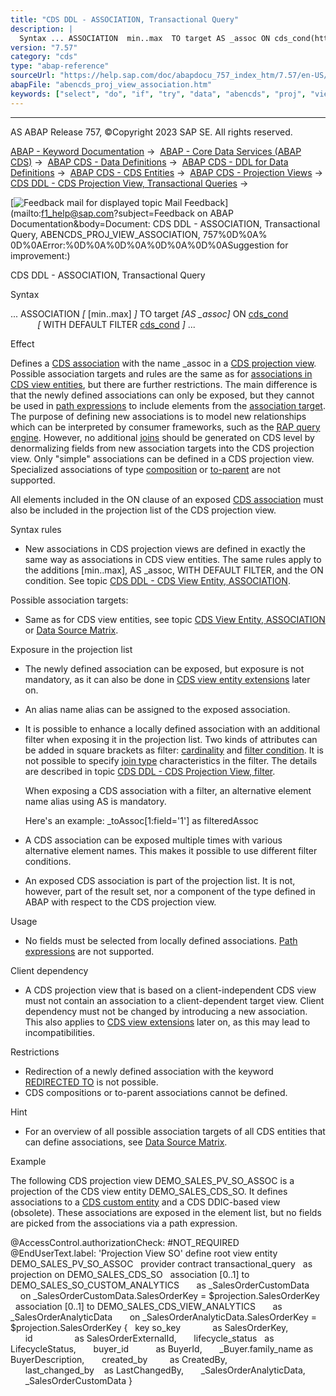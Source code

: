 ```yaml
---
title: "CDS DDL - ASSOCIATION, Transactional Query"
description: |
  Syntax ... ASSOCIATION  min..max  TO target AS _assoc ON cds_cond(https://help.sap.com/doc/abapdocu_757_index_htm/7.57/en-US/abencds_conditional_expression_v2.htm)  WITH DEFAULT FILTER cds_cond(https://help.sap.com/doc/abapdocu_757_index_htm/7.57/en-US/abencds_conditio
version: "7.57"
category: "cds"
type: "abap-reference"
sourceUrl: "https://help.sap.com/doc/abapdocu_757_index_htm/7.57/en-US/abencds_proj_view_association.htm"
abapFile: "abencds_proj_view_association.htm"
keywords: ["select", "do", "if", "try", "data", "abencds", "proj", "view", "association"]
---
```


* * *

AS ABAP Release 757, ©Copyright 2023 SAP SE. All rights reserved.

[ABAP - Keyword Documentation](https://help.sap.com/doc/abapdocu_757_index_htm/7.57/en-US/abenabap.htm) →  [ABAP - Core Data Services (ABAP CDS)](https://help.sap.com/doc/abapdocu_757_index_htm/7.57/en-US/abencds.htm) →  [ABAP CDS - Data Definitions](https://help.sap.com/doc/abapdocu_757_index_htm/7.57/en-US/abencds_entities.htm) →  [ABAP CDS - DDL for Data Definitions](https://help.sap.com/doc/abapdocu_757_index_htm/7.57/en-US/abencds_f1_ddl_syntax.htm) →  [ABAP CDS - CDS Entities](https://help.sap.com/doc/abapdocu_757_index_htm/7.57/en-US/abencds_view_entity.htm) →  [ABAP CDS - Projection Views](https://help.sap.com/doc/abapdocu_757_index_htm/7.57/en-US/abencds_proj_views.htm) →  [CDS DDL - CDS Projection View, Transactional Queries](https://help.sap.com/doc/abapdocu_757_index_htm/7.57/en-US/abencds_pv_transactional_query.htm) → 

 [![](Mail.gif?object=Mail.gif&sap-language=EN "Feedback mail for displayed topic") Mail Feedback](mailto:f1_help@sap.com?subject=Feedback on ABAP Documentation&body=Document: CDS DDL - ASSOCIATION, Transactional Query, ABENCDS_PROJ_VIEW_ASSOCIATION, 757%0D%0A%
0D%0AError:%0D%0A%0D%0A%0D%0A%0D%0ASuggestion for improvement:)

CDS DDL - ASSOCIATION, Transactional Query

Syntax

... ASSOCIATION *\[* \[min..max\] *\]* TO target *\[*AS \_assoc*\]* ON [cds\_cond](https://help.sap.com/doc/abapdocu_757_index_htm/7.57/en-US/abencds_conditional_expression_v2.htm)
                *\[* WITH DEFAULT FILTER [cds\_cond](https://help.sap.com/doc/abapdocu_757_index_htm/7.57/en-US/abencds_conditional_expression_v2.htm) *\]* ...

Effect

Defines a [CDS association](https://help.sap.com/doc/abapdocu_757_index_htm/7.57/en-US/abencds_association_glosry.htm "Glossary Entry") with the name \_assoc in a [CDS projection view](https://help.sap.com/doc/abapdocu_757_index_htm/7.57/en-US/abencds_projection_view_glosry.htm "Glossary Entry"). Possible association targets and rules are the same as for [associations in CDS view entities](https://help.sap.com/doc/abapdocu_757_index_htm/7.57/en-US/abencds_association_v2.htm), but there are further restrictions. The main difference is that the newly defined associations can only be exposed, but they cannot be used in [path expressions](https://help.sap.com/doc/abapdocu_757_index_htm/7.57/en-US/abenpath_expression_glosry.htm "Glossary Entry") to include elements from the [association target](https://help.sap.com/doc/abapdocu_757_index_htm/7.57/en-US/abenassociation_target_glosry.htm "Glossary Entry"). The purpose of defining new associations is to model new relationships which can be interpreted by consumer frameworks, such as the [RAP query engine](https://help.sap.com/doc/abapdocu_757_index_htm/7.57/en-US/abenrap_query_engine_glosry.htm "Glossary Entry"). However, no additional [joins](https://help.sap.com/doc/abapdocu_757_index_htm/7.57/en-US/abenjoin_glosry.htm "Glossary Entry") should be generated on CDS level by denormalizing fields from new association targets into the CDS projection view. Only "simple" associations can be defined in a CDS projection view. Specialized associations of type [composition](https://help.sap.com/doc/abapdocu_757_index_htm/7.57/en-US/abencds_composition_glosry.htm "Glossary Entry") or [to-parent](https://help.sap.com/doc/abapdocu_757_index_htm/7.57/en-US/abento_parent_association_glosry.htm "Glossary Entry") are not supported.

All elements included in the ON clause of an exposed [CDS association](https://help.sap.com/doc/abapdocu_757_index_htm/7.57/en-US/abencds_association_glosry.htm "Glossary Entry") must also be included in the projection list of the CDS projection view.

Syntax rules

-   New associations in CDS projection views are defined in exactly the same way as associations in CDS view entities. The same rules apply to the additions \[min..max\], AS \_assoc, WITH DEFAULT FILTER, and the ON condition. See topic [CDS DDL - CDS View Entity, ASSOCIATION](https://help.sap.com/doc/abapdocu_757_index_htm/7.57/en-US/abencds_simple_association_v2.htm).

Possible association targets:

-   Same as for CDS view entities, see topic [CDS View Entity, ASSOCIATION](https://help.sap.com/doc/abapdocu_757_index_htm/7.57/en-US/abencds_simple_association_v2.htm) or [Data Source Matrix](https://help.sap.com/doc/abapdocu_757_index_htm/7.57/en-US/abencds_data_source_matrix.htm).

Exposure in the projection list

-   The newly defined association can be exposed, but exposure is not mandatory, as it can also be done in [CDS view entity extensions](https://help.sap.com/doc/abapdocu_757_index_htm/7.57/en-US/abencds_view_entity_extend_glosry.htm "Glossary Entry") later on.
-   An alias name alias can be assigned to the exposed association.
-   It is possible to enhance a locally defined association with an additional filter when exposing it in the projection list. Two kinds of attributes can be added in square brackets as filter: [cardinality](https://help.sap.com/doc/abapdocu_757_index_htm/7.57/en-US/abencardinality_glosry.htm "Glossary Entry") and [filter condition](https://help.sap.com/doc/abapdocu_757_index_htm/7.57/en-US/abenfilter_condition_glosry.htm "Glossary Entry"). It is not possible to specify [join type](https://help.sap.com/doc/abapdocu_757_index_htm/7.57/en-US/abenjoin_type_glosry.htm "Glossary Entry") characteristics in the filter. The details are described in topic [CDS DDL - CDS Projection View, filter](https://help.sap.com/doc/abapdocu_757_index_htm/7.57/en-US/abencds_pv_assoc_modified.htm).
    
    When exposing a CDS association with a filter, an alternative element name alias using AS is mandatory.
    
    Here's an example: \_toAssoc\[1:field='1'\] as filteredAssoc
    
-   A CDS association can be exposed multiple times with various alternative element names. This makes it possible to use different filter conditions.
-   An exposed CDS association is part of the projection list. It is not, however, part of the result set, nor a component of the type defined in ABAP with respect to the CDS projection view.

Usage

-   No fields must be selected from locally defined associations. [Path expressions](https://help.sap.com/doc/abapdocu_757_index_htm/7.57/en-US/abenpath_expression_glosry.htm "Glossary Entry") are not supported.

Client dependency

-   A CDS projection view that is based on a client-independent CDS view must not contain an association to a client-dependent target view. Client dependency must not be changed by introducing a new association. This also applies to [CDS view extensions](https://help.sap.com/doc/abapdocu_757_index_htm/7.57/en-US/abencds_view_extend_glosry.htm "Glossary Entry") later on, as this may lead to incompatibilities.

Restrictions

-   Redirection of a newly defined association with the keyword [REDIRECTED TO](https://help.sap.com/doc/abapdocu_757_index_htm/7.57/en-US/abencds_proj_view_expose_assoc.htm) is not possible.
-   CDS compositions or to-parent associations cannot be defined.

Hint

-   For an overview of all possible association targets of all CDS entities that can define associations, see [Data Source Matrix](https://help.sap.com/doc/abapdocu_757_index_htm/7.57/en-US/abencds_data_source_matrix.htm).

Example

The following CDS projection view DEMO\_SALES\_PV\_SO\_ASSOC is a projection of the CDS view entity DEMO\_SALES\_CDS\_SO. It defines associations to a [CDS custom entity](https://help.sap.com/doc/abapdocu_757_index_htm/7.57/en-US/abencds_custom_entity_glosry.htm "Glossary Entry") and a CDS DDIC-based view (obsolete). These associations are exposed in the element list, but no fields are picked from the associations via a path expression.

@AccessControl.authorizationCheck: #NOT\_REQUIRED
@EndUserText.label: 'Projection View SO'
define root view entity DEMO\_SALES\_PV\_SO\_ASSOC
  provider contract transactional\_query
  as projection on DEMO\_SALES\_CDS\_SO
  association \[0..1\] to DEMO\_SALES\_SO\_CUSTOM\_ANALYTICS  
    as \_SalesOrderCustomData    
    on \_SalesOrderCustomData.SalesOrderKey = $projection.SalesOrderKey
  association \[0..1\] to DEMO\_SALES\_CDS\_VIEW\_ANALYTICS  
    as \_SalesOrderAnalyticData  
    on \_SalesOrderAnalyticData.SalesOrderKey = $projection.SalesOrderKey
{
  key so\_key             as SalesOrderKey,
      id                 as SalesOrderExternalId,
      lifecycle\_status   as LifecycleStatus,
      buyer\_id           as BuyerId,
      \_Buyer.family\_name as BuyerDescription,
      created\_by         as CreatedBy,
      last\_changed\_by    as LastChangedBy,
      \_SalesOrderAnalyticData,
      \_SalesOrderCustomData
}